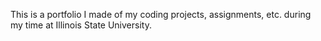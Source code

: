 This is a portfolio I made of my coding projects, assignments, etc. during my time at Illinois State University.
